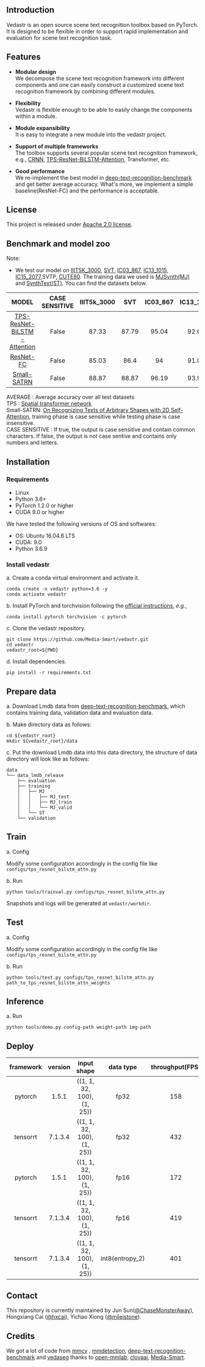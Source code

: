 ## Introduction
Vedastr is an open source scene text recognition toolbox based on PyTorch. It is designed to be flexible
in order to support rapid implementation and evaluation for scene text recognition task.  

## Features
- **Modular design**\
  We decompose the scene text recognition framework into different components and one can 
  easily construct a customized scene text recognition framework by combining different modules.
  
- **Flexibility**\
  Vedastr is flexible enough to be able to easily change the components within a module.

- **Module expansibility**\
  It is easy to integrate a new module into the vedastr project. 

- **Support of multiple frameworks**\
  The toolbox supports several popular scene text recognition framework, e.g., [CRNN](https://arxiv.org/abs/1507.05717),
   [TPS-ResNet-BiLSTM-Attention](https://github.com/clovaai/deep-text-recognition-benchmark), Transformer, etc.

- **Good performance**\
  We re-implement the best model in  [deep-text-recognition-benchmark](https://github.com/clovaai/deep-text-recognition-benchmark)
  and get better average accuracy. What's more, we implement a simple baseline(ResNet-FC)
   and the performance is acceptable.
  

## License
This project is released under [Apache 2.0 license](https://github.com/Media-Smart/vedastr/blob/master/LICENSE).

## Benchmark and model zoo
Note: 
- We test our model on [IIIT5K_3000](http://cvit.iiit.ac.in/research/projects/cvit-projects/the-iiit-5k-word-dataset),
 [SVT](http://vision.ucsd.edu/~kai/svt/),
  [IC03_867](http://www.iapr-tc11.org/mediawiki/index.php?title=ICDAR_2003_Robust_Reading_Competitions), 
  [IC13_1015](http://dagdata.cvc.uab.es/icdar2013competition/?ch=2&com=downloads),
[IC15_2077](https://rrc.cvc.uab.es/?ch=4&com=downloads),SVTP,
[CUTE80](http://cs-chan.com/downloads_CUTE80_dataset.html).  The training data we used is [MJSynth(MJ)](http://www.robots.ox.ac.uk/~vgg/data/text/) and
 [SynthText(ST)](http://www.robots.ox.ac.uk/~vgg/data/scenetext/). You can find the 
 datasets below.
  
| MODEL|CASE SENSITIVE| IIIT5k_3000|	SVT	|IC03_867|	IC13_1015|	 IC15_2077|	SVTP|	CUTE80| AVERAGE|
|:----:|:----:| :----: | :----: |:----: |:----: |:----: |:----: |:----: | :----:|
|[TPS-ResNet-BiLSTM-Attention](https://drive.google.com/open?id=1b5ykMGwLFyt-tpoWBMyhgjABaqxKBxRU)| False|87.33 | 87.79 | 95.04| 92.61|74.45|81.09|74.91|84.95|
|[ResNet-FC](https://drive.google.com/open?id=105kvjvSAwyxv_6VsCI0kWEmKkqQX8jul)| False|85.03 | 86.4 | 94| 91.03|70.29|77.67|71.43|82.38|
|[Small-SATRN](https://drive.google.com/file/d/12VNCjqF0YDK5sD3YHuxvvt_7DYRlemzL/view?usp=sharing)| False|88.87 | 88.87 | 96.19 | 93.99|79.08|84.81|84.67|87.55|

AVERAGE : Average accuracy over all test datasets\
TPS : [Spatial transformer network](https://arxiv.org/abs/1603.03915)\
Small-SATRN: [On Recognizing Texts of Arbitrary Shapes with 2D Self-Attention](https://arxiv.org/abs/1910.04396), 
training phase is case sensitive while testing phase is case insensitive. \
CASE SENSITIVE : If true, the output is case sensitive and contain common characters.
If false, the output is not case sentive and contains only numbers and letters. 


## Installation
### Requirements

- Linux
- Python 3.6+
- PyTorch 1.2.0 or higher
- CUDA 9.0 or higher

We have tested the following versions of OS and softwares:

- OS: Ubuntu 16.04.6 LTS
- CUDA: 9.0
- Python 3.6.9

### Install vedastr

a. Create a conda virtual environment and activate it.

```shell
conda create -n vedastr python=3.6 -y
conda activate vedastr
```

b. Install PyTorch and torchvision following the [official instructions](https://pytorch.org/),
 *e.g.*,

```shell
conda install pytorch torchvision -c pytorch
```

c. Clone the vedastr repository.

```shell
git clone https://github.com/Media-Smart/vedastr.git
cd vedastr
vedastr_root=${PWD}
```

d. Install dependencies.

```shell
pip install -r requirements.txt
```

## Prepare data
a. Download Lmdb data from [deep-text-recognition-benchmark](https://github.com/clovaai/deep-text-recognition-benchmark),
 which contains training data, validation data and evaluation data. 

b. Make directory data as follows:

```shell
cd ${vedastr_root}
mkdir ${vedastr_root}/data
```

c. Put the download Lmdb data into this data directory, the structure of data directory will look like as follows: 

```shell
data
└── data_lmdb_release
    ├── evaluation
    ├── training
    │   ├── MJ
    │   │   ├── MJ_test
    │   │   ├── MJ_train
    │   │   └── MJ_valid
    │   └── ST
    └── validation
```



## Train

a. Config

Modify some configuration accordingly in the config file like `configs/tps_resnet_bilstm_attn.py`

b. Run

```shell
python tools/trainval.py configs/tps_resnet_bilstm_attn.py 
```

Snapshots and logs will be generated at `vedastr/workdir`.

## Test

a. Config

Modify some configuration accordingly in the config file like `configs/tps_resnet_bilstm_attn.py `

b. Run

```shell
python tools/test.py configs/tps_resnet_bilstm_attn.py path_to_tps_resnet_bilstm_attn_weights
```

## Inference
a. Run

```shell
python tools/demo.py config-path weight-path img-path
```

## Deploy
| framework  |  version   |     input shape      |         data type         |   throughput(FPS)    |   latency(ms)   |       accuracy       |
|   :---:    |   :---:    |        :---:         |           :---:           |        :---:         |      :---:      |        :---:         |
|  pytorch   |   1.5.1    | ((1, 1, 32, 100), (1, 25)) |           fp32            |         158          |       8.3       | acc: 0.8040, edit_distance: 0.9247 |
|  tensorrt  |  7.1.3.4   | ((1, 1, 32, 100), (1, 25)) |           fp32            |         432          |      2.56       | acc: 0.8040, edit_distance: 0.9247 |
|  pytorch   |   1.5.1    | ((1, 1, 32, 100), (1, 25)) |           fp16            |         172          |      5.56       | acc: 0.8034, edit_distance: 0.9245 |
|  tensorrt  |  7.1.3.4   | ((1, 1, 32, 100), (1, 25)) |           fp16            |         419          |      2.66       | acc: 0.8041, edit_distance: 0.9247 |
|  tensorrt  |  7.1.3.4   | ((1, 1, 32, 100), (1, 25)) |      int8(entropy_2)      |         401          |      4.25       | acc: 0.5070, edit_distance: 0.7442 |

## Contact

This repository is currently maintained by  Jun Sun([@ChaseMonsterAway](https://github.com/ChaseMonsterAway)), Hongxiang Cai ([@hxcai](http://github.com/hxcai)), Yichao Xiong ([@mileistone](https://github.com/mileistone)).

## Credits
We got a lot of code from [mmcv](https://github.com/open-mmlab/mmcv) , [mmdetection](https://github.com/open-mmlab/mmdetection), [deep-text-recognition-benchmark](https://github.com/clovaai/deep-text-recognition-benchmark) and [vedaseg](https://github.com/Media-Smart/vedaseg) thanks to [open-mmlab](https://github.com/open-mmlab), [clovaai](https://github.com/clovaai), [Media-Smart](https://github.com/Media-Smart).

